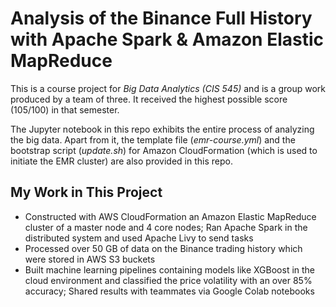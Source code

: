 # Analysis of the Binance Full History with Apache Spark & Amazon Elastic MapReduce

This is a course project for *Big Data Analytics (CIS 545)* and is a group work produced by a team of three. It received the highest possible score (105/100) in that semester.

The Jupyter notebook in this repo exhibits the entire process of analyzing the big data. Apart from it, the template file (*emr-course.yml*) and the bootstrap script (*update.sh*) for Amazon CloudFormation (which is used to initiate the EMR cluster) are also provided in this repo.

## My Work in This Project
*	Constructed with AWS CloudFormation an Amazon Elastic MapReduce cluster of a master node and 4 core nodes; Ran Apache Spark in the distributed system and used Apache Livy to send tasks
*	Processed over 50 GB of data on the Binance trading history which were stored in AWS S3 buckets
*	Built machine learning pipelines containing models like XGBoost in the cloud environment and classified the price volatility with an over 85% accuracy; Shared results with teammates via Google Colab notebooks
